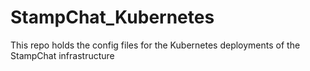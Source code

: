 # StampChat_Kubernetes
This repo holds the config files for the Kubernetes deployments of the StampChat infrastructure
